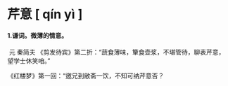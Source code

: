 # 芹意   	[ qín yì ]

#### 1.谦词。微薄的情意。

​	元 秦简夫  《剪发待宾》第二折：“蔬食薄味，簞食壶浆，不堪管待，聊表芹意，望学士休笑咱。”

   《红楼梦》第一回：“邀兄到敝斋一饮，不知可纳芹意否？